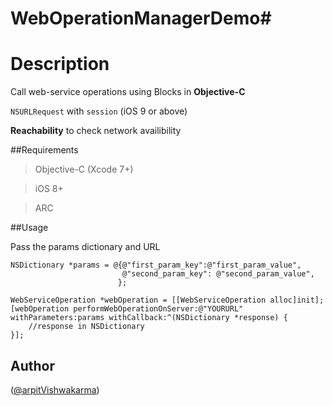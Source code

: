 # WebOperationManagerDemo#
# Description
Call web-service operations using 
Blocks in **Objective-C**

`NSURLRequest` with `session` (iOS 9 or above)

**Reachability** to check network availibility

##Requirements
>Objective-C (Xcode 7+)

>iOS 8+

>ARC



##Usage

Pass the params dictionary and URL
```
NSDictionary *params = @{@"first_param_key":@"first_param_value",
                         @"second_param_key": @"second_param_value",
                        };
 
WebServiceOperation *webOperation = [[WebServiceOperation alloc]init];
[webOperation performWebOperationOnServer:@"YOURURL" withParameters:params withCallback:^(NSDictionary *response) {
    //response in NSDictionary
}];
 ```

## Author
([@arpitVishwakarma](https://www.twitter.com/arpit_limodia))
